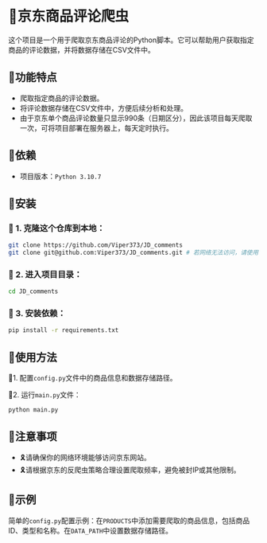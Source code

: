 # 🛒京东商品评论爬虫

这个项目是一个用于爬取京东商品评论的Python脚本。它可以帮助用户获取指定商品的评论数据，并将数据存储在CSV文件中。

## 💄功能特点

- 爬取指定商品的评论数据。
- 将评论数据存储在CSV文件中，方便后续分析和处理。
- 由于京东单个商品评论数量只显示990条（日期区分），因此该项目每天爬取一次，可将项目部署在服务器上，每天定时执行。

## 💎依赖
   * 项目版本：`Python 3.10.7`

## 💍安装

### 🎐 1. 克隆这个仓库到本地：

```bash
git clone https://github.com/Viper373/JD_comments
git clone git@github.com:Viper373/JD_comments.git # 若网络无法访问，请使用ssh方式
```

### 🎑 2. 进入项目目录：

```bash
cd JD_comments
```

### 🎀 3. 安装依赖：

```bash
pip install -r requirements.txt
```

## 🎨使用方法

🎈1. 配置`config.py`文件中的商品信息和数据存储路径。

🎈2. 运行`main.py`文件：

```bash
python main.py
```

## 🎉注意事项

- 🎗请确保你的网络环境能够访问京东网站。
- 🎗请根据京东的反爬虫策略合理设置爬取频率，避免被封IP或其他限制。

## 🧨示例

简单的`config.py`配置示例：在`PRODUCTS`中添加需要爬取的商品信息，包括商品ID、类型和名称。在`DATA_PATH`中设置数据存储路径。
